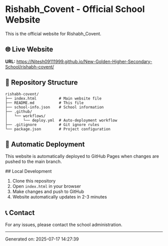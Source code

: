# Rishabh_Covent - Official School Website

This is the official website for Rishabh_Covent.

## 🌐 Live Website
**URL:** https://Nitesh09111999.github.io/New-Golden-Higher-Secondary-School/rishabh-covent/

## 📁 Repository Structure
```
rishabh-covent/
├── index.html          # Main website file
├── README.md           # This file
├── school-info.json    # School information
├── .github/
│   └── workflows/
│       └── deploy.yml  # Auto-deployment workflow
├── .gitignore          # Git ignore rules
└── package.json        # Project configuration
```

## 🚀 Automatic Deployment
This website is automatically deployed to GitHub Pages when changes are pushed to the main branch.

##️ Local Development
1. Clone this repository
2. Open `index.html` in your browser
3. Make changes and push to GitHub
4. Website automatically updates in 2-3 minutes

## 📞 Contact
For any issues, please contact the school administration.

---
Generated on: 2025-07-17 14:27:39
